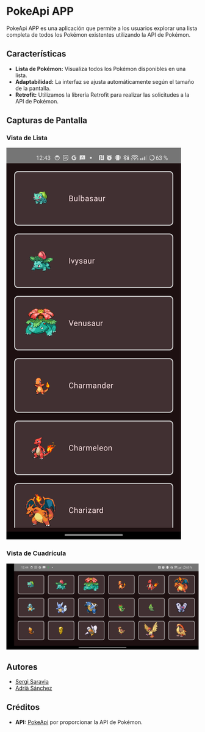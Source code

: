 # PokeApi APP

PokeApi APP es una aplicación que permite a los usuarios explorar una lista completa de todos los Pokémon existentes utilizando la API de Pokémon.

## Características

- **Lista de Pokémon:** Visualiza todos los Pokémon disponibles en una lista.
- **Adaptabilidad:** La interfaz se ajusta automáticamente según el tamaño de la pantalla.
- **Retrofit:** Utilizamos la librería Retrofit para realizar las solicitudes a la API de Pokémon.

## Capturas de Pantalla

### Vista de Lista
![Vista de Lista](images/List.png)

### Vista de Cuadrícula
![Vista de Cuadrícula](images/Grid.png)

## Autores
- [Sergi Saravia](https://github.com/AquaTurquesa)
- [Adrià Sánchez](https://github.com/Ninjakito)

## Créditos
- **API:** [PokeApi](https://pokeapi.co) por proporcionar la API de Pokémon.